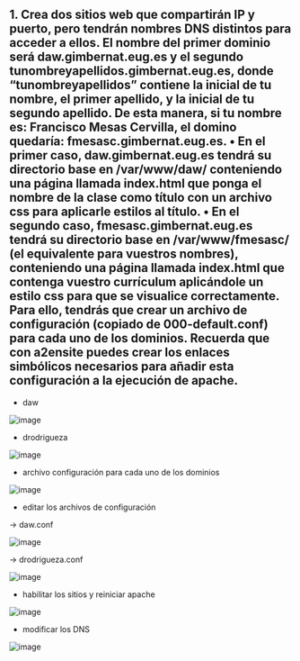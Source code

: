 
## 1. Crea dos sitios web que compartirán IP y puerto, pero tendrán nombres DNS distintos para acceder a ellos. El nombre del primer dominio será daw.gimbernat.eug.es y el segundo tunombreyapellidos.gimbernat.eug.es, donde “tunombreyapellidos” contiene la inicial de tu nombre, el primer apellido, y la inicial de tu segundo apellido. De esta manera, si tu nombre es: Francisco Mesas Cervilla, el domino quedaría: fmesasc.gimbernat.eug.es. • En el primer caso, daw.gimbernat.eug.es tendrá su directorio base en /var/www/daw/ conteniendo una página llamada index.html que ponga el nombre de la clase como título con un archivo css para aplicarle estilos al título. • En el segundo caso, fmesasc.gimbernat.eug.es tendrá su directorio base en /var/www/fmesasc/ (el equivalente para vuestros nombres), conteniendo una página llamada index.html que contenga vuestro currículum aplicándole un estilo css para que se visualice correctamente. Para ello, tendrás que crear un archivo de configuración (copiado de 000-default.conf) para cada uno de los dominios. Recuerda que con a2ensite puedes crear los enlaces simbólicos necesarios para añadir esta configuración a la ejecución de apache.


- daw

![image](https://github.com/DRodriguezArenas/despliegue-de-aplicaciones-web/assets/144775859/f71b254d-923e-4004-b796-be6cd65ddc5f)

- drodrigueza

![image](https://github.com/DRodriguezArenas/despliegue-de-aplicaciones-web/assets/144775859/77675b40-8578-4214-a239-1cbb30e31641)

- archivo configuración para cada uno de los dominios

![image](https://github.com/DRodriguezArenas/despliegue-de-aplicaciones-web/assets/144775859/4c71cba2-635d-4c5e-9a93-bc82027a6459)


- editar los archivos de configuración

-> daw.conf

![image](https://github.com/DRodriguezArenas/despliegue-de-aplicaciones-web/assets/144775859/e7cce794-e3af-4abb-84b2-a38d569015a0)

-> drodrigueza.conf

![image](https://github.com/DRodriguezArenas/despliegue-de-aplicaciones-web/assets/144775859/0dcff8ca-5a80-435b-bb08-0d729b1f79cc)


- habilitar los sitios y reiniciar apache

![image](https://github.com/DRodriguezArenas/despliegue-de-aplicaciones-web/assets/144775859/95d80b2e-414e-481d-8cc4-89e405e5d824)


- modificar los DNS

![image](https://github.com/DRodriguezArenas/despliegue-de-aplicaciones-web/assets/144775859/6886e9ce-6ab6-40d4-895c-eada70e84d72)

